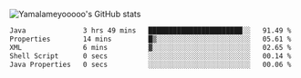 ![Yamalameyooooo's GitHub stats](https://github-readme-stats.vercel.app/api?username=yamalameyooooo&theme=transparent&show_icons=true\&show=reviews,discussions_started,discussions_answered,prs_merged,prs_merged_percentage)

<!--START_SECTION:waka-->

```txt
Java              3 hrs 49 mins   ███████████████████████░░   91.49 %
Properties        14 mins         █▒░░░░░░░░░░░░░░░░░░░░░░░   05.61 %
XML               6 mins          ▓░░░░░░░░░░░░░░░░░░░░░░░░   02.65 %
Shell Script      0 secs          ░░░░░░░░░░░░░░░░░░░░░░░░░   00.14 %
Java Properties   0 secs          ░░░░░░░░░░░░░░░░░░░░░░░░░   00.06 %
```

<!--END_SECTION:waka-->
